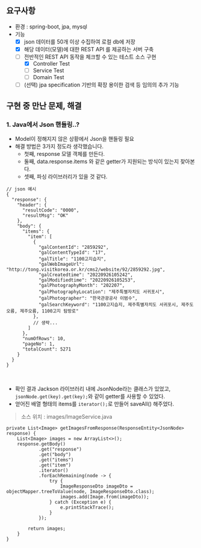 ## 요구사항

- 환경 : spring-boot, jpa, mysql
- 기능
    - [x] json 데이터를 50개 이상 수집하여 로컬 db에 저장
    - [x] 해당 데이터(모델)에 대한 REST API 를 제공하는 서버 구축
    - [ ] 전반적인 REST API 동작을 체크할 수 있는 테스트 소스 구현
        - [x] Controller Test
        - [ ] Service Test
        - [ ] Domain Test
    - [ ] (선택) jpa specification 기반의 확장 용이한 검색 등 임의의 추가 기능

## 구현 중 만난 문제, 해결

### 1. Java에서 Json 핸들링..?

- Model이 정해지지 않은 상황에서 Json을 핸들링 필요
- 해결 방법은 3가지 정도라 생각했습니다.
    - 첫째, response 모델 객체를 만든다.
    - 둘째, data.response.items 와 같은 getter가 지원되는 방식이 있는지 찾아본다.
    - 셋째, 파싱 라이브러리가 있을 것 같다.

```
// json 예시
{
  "response": {
    "header": {
      "resultCode": "0000",
      "resultMsg": "OK"
    },
    "body": {
      "items": {
        "item": [
          {
            "galContentId": "2859292",
            "galContentTypeId": "17",
            "galTitle": "1100고지습지",
            "galWebImageUrl": "http://tong.visitkorea.or.kr/cms2/website/92/2859292.jpg",
            "galCreatedtime": "20220926105242",
            "galModifiedtime": "20220926105253",
            "galPhotographyMonth": "202207",
            "galPhotographyLocation": "제주특별자치도 서귀포시",
            "galPhotographer": "한국관광공사 이범수",
            "galSearchKeyword": "1100고지습지, 제주특별자치도 서귀포시, 제주도 오름, 제주오름, 1100고지 탐방로"
          },
          // 생략...
        ]
      },
      "numOfRows": 10,
      "pageNo": 1,
      "totalCount": 5271
    }
  }
}

```

<br>

- 확인 결과 Jackson 라이브러리 내에 JsonNode라는 클래스가 있었고, `jsonNode.get(key).get(key);`와 같이 getter를 사용할 수 있었다.
- 얻어진 배열 형태의 items를 `iterator();`로 만들어 saveAll() 해주었다.

> 소스 위치 : images/ImageService.java

```
private List<Image> getImagesFromResponse(ResponseEntity<JsonNode> response) {
    List<Image> images = new ArrayList<>();
    response.getBody()
            .get("response")
            .get("body")
            .get("items")
            .get("item")
            .iterator()
            .forEachRemaining(node -> {
                try {
                    ImageResponseDto imageDto = objectMapper.treeToValue(node, ImageResponseDto.class);
                    images.add(Image.from(imageDto));
                } catch (Exception e) {
                    e.printStackTrace();
                }
            });

        return images;
    }
}
```
